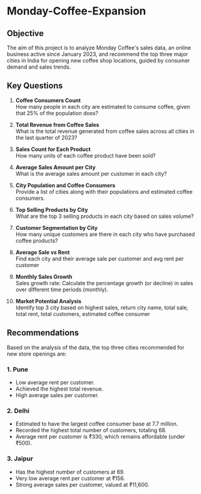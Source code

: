 # Monday-Coffee-Expansion
## Objective
The aim of this project is to analyze Monday Coffee's sales data, an online business active since January 2023, and recommend the top three major cities in India for opening new coffee shop locations, guided by consumer demand and sales trends.

## Key Questions
1. **Coffee Consumers Count**  
   How many people in each city are estimated to consume coffee, given that 25% of the population does?

2. **Total Revenue from Coffee Sales**  
   What is the total revenue generated from coffee sales across all cities in the last quarter of 2023?

3. **Sales Count for Each Product**  
   How many units of each coffee product have been sold?

4. **Average Sales Amount per City**  
   What is the average sales amount per customer in each city?

5. **City Population and Coffee Consumers**  
   Provide a list of cities along with their populations and estimated coffee consumers.

6. **Top Selling Products by City**  
   What are the top 3 selling products in each city based on sales volume?

7. **Customer Segmentation by City**  
   How many unique customers are there in each city who have purchased coffee products?

8. **Average Sale vs Rent**  
   Find each city and their average sale per customer and avg rent per customer

9. **Monthly Sales Growth**  
   Sales growth rate: Calculate the percentage growth (or decline) in sales over different time periods (monthly).

10. **Market Potential Analysis**  
    Identify top 3 city based on highest sales, return city name, total sale, total rent, total customers, estimated  coffee consumer

## Recommendations  

Based on the analysis of the data, the top three cities recommended for new store openings are:  

### **1. Pune**  
- Low average rent per customer.  
- Achieved the highest total revenue.  
- High average sales per customer.  

### **2. Delhi**  
- Estimated to have the largest coffee consumer base at 7.7 million.  
- Recorded the highest total number of customers, totaling 68.  
- Average rent per customer is ₹330, which remains affordable (under ₹500).  

### **3. Jaipur**  
- Has the highest number of customers at 69.  
- Very low average rent per customer at ₹156.  
- Strong average sales per customer, valued at ₹11,600.  
